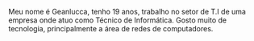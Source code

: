 Meu nome é Geanlucca, tenho 19 anos, trabalho no setor de T.I de uma empresa onde atuo como Técnico de Informática.
Gosto muito de tecnologia, principalmente a área de redes de computadores.
